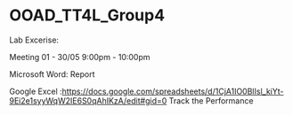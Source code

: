 # OOAD_TT4L_Group4
Lab Excerise:

Meeting 01 - 30/05
9:00pm - 10:00pm 

Microsoft Word:
Report 

Google Excel :https://docs.google.com/spreadsheets/d/1CjA1IO0BlIsl_kiYt-9Ei2e1syyWqW2IE6S0qAhIKzA/edit#gid=0
Track the Performance 

